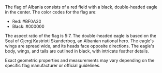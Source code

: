 The flag of Albania consists of a red field with a black, double-headed eagle in the center. The color codes for the flag are:

- Red: #BF0A30
- Black: #000000

The aspect ratio of the flag is 5:7. The double-headed eagle is based on the Seal of Gjergj Kastrioti Skanderbeg, an Albanian national hero. The eagle's wings are spread wide, and its heads face opposite directions. The eagle's body, wings, and tails are outlined in black, with intricate feather details.

Exact geometric properties and measurements may vary depending on the specific flag manufacturer or official guidelines.